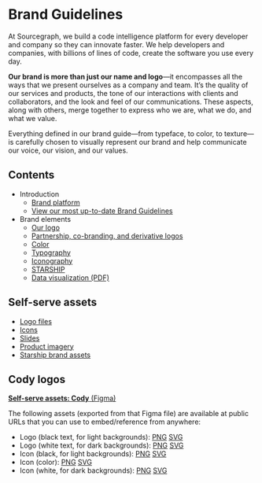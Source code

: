 # Brand Guidelines

At Sourcegraph, we build a code intelligence platform for every developer and company so they can innovate faster.
We help developers and companies, with billions of lines of code, create the software you use every day.

<strong class="text-vivid-violet">Our brand is more than just our name and logo</strong>—it encompasses all the ways that we present ourselves
as a company and team. It’s the quality of our services and products, the tone of our interactions with
clients and collaborators, and the look and feel of our communications. These aspects, along with others,
merge together to express who we are, what we do,
and what we value.

Everything defined in our brand guide—from typeface, to color, to texture—is carefully chosen to visually represent our brand and help communicate our voice, our vision, and our values.

## Contents

<object role="img" data="how_we_express_our_brand.svg" style="float: right; margin-left: 2rem; max-width: 30rem"></object>

- Introduction
  - [Brand platform](brand-platform.md)
  - [View our most up-to-date Brand Guidelines](https://www.figma.com/proto/FgyGEwbhLuXgIKOh3If74s/Brand-Guidelines?page-id=0%3A1&node-id=365%3A7256&viewport=137%2C629%2C0.04&scaling=min-zoom)
- Brand elements
  - [Our logo](https://www.figma.com/proto/FgyGEwbhLuXgIKOh3If74s/Brand-Guidelines?page-id=360%3A3767&node-id=365%3A7328&viewport=423%2C417%2C0.04&scaling=contain)
  - [Partnership, co-branding, and derivative logos](https://www.figma.com/proto/FgyGEwbhLuXgIKOh3If74s/Brand-Guidelines?page-id=360%3A3404&node-id=365%3A7337&viewport=538%2C294%2C0.07&scaling=contain)
  - [Color](https://www.figma.com/file/FgyGEwbhLuXgIKOh3If74s/Brand-Guidelines?node-id=360%3A5678)
  - [Typography](https://www.figma.com/proto/FgyGEwbhLuXgIKOh3If74s/Brand-Guidelines?page-id=360%3A5452&node-id=366%3A7352&viewport=350%2C579%2C0.05&scaling=contain)
  - [Iconography](https://www.figma.com/proto/FgyGEwbhLuXgIKOh3If74s/Brand-Guidelines?page-id=360%3A6555&node-id=366%3A7377&viewport=423%2C417%2C0.12&scaling=contain)
  - [STARSHIP](https://www.figma.com/proto/FgyGEwbhLuXgIKOh3If74s/Brand-Guidelines?page-id=144%3A2377&node-id=366%3A7380&viewport=244%2C425%2C0.04&scaling=contain)
  - [Data visualization (PDF)](https://sourcegraphstatic.com/Sourcegraph_Brand_Guidelines.pdf#page=57)

## Self-serve assets

- [Logo files](https://www.figma.com/file/522fTKlS2R6fzzs9EGNvpk/Logos?node-id=0%3A1)
- [Icons](https://www.figma.com/file/gh8Pnk0XowDq55RmqUkO7k/Icon-library?node-id=0%3A9)
- [Slides](https://docs.google.com/presentation/u/0/?ftv=1&tgif=d)
- [Product imagery](https://www.figma.com/file/VkNYkLBsxhtrhOHRuje28p/Product-Imagery?node-id=0%3A1&t=8EaDRxtvEuC7kXxZ-0)
- [Starship brand assets](https://www.figma.com/file/lXvp8a2qoAU5L5sm4Woisu/STARSHIP-brand-assets?node-id=91%3A1816&t=8EaDRxtvEuC7kXxZ-0)

## Cody logos

[**Self-serve assets: Cody** (Figma)](https://www.figma.com/file/2XpWfh4GVreBPH6TgPK5Fe/%F0%9F%98%89-Cody)

The following assets (exported from that Figma file) are available at public URLs that you can use to embed/reference from anywhere:

- Logo (black text, for light backgrounds): [PNG](https://storage.googleapis.com/sourcegraph-assets/cody/20230417/logomark-default-text-black.png) [SVG](https://storage.googleapis.com/sourcegraph-assets/cody/20230417/logomark-default-text-black.svg)
- Logo (white text, for dark backgrounds): [PNG](https://storage.googleapis.com/sourcegraph-assets/cody/20230417/logomark-default-text-white.png) [SVG](https://storage.googleapis.com/sourcegraph-assets/cody/20230417/logomark-default-text-white.svg)
- Icon (black, for light backgrounds): [PNG](https://storage.googleapis.com/sourcegraph-assets/cody/20230417/logomark-black.png) [SVG](https://storage.googleapis.com/sourcegraph-assets/cody/20230417/logomark-black.svg)
- Icon (color): [PNG](https://storage.googleapis.com/sourcegraph-assets/cody/20230417/logomark-default.png) [SVG](https://storage.googleapis.com/sourcegraph-assets/cody/20230417/logomark-default.svg)
- Icon (white, for dark backgrounds): [PNG](https://storage.googleapis.com/sourcegraph-assets/cody/20230417/logomark-white.png) [SVG](https://storage.googleapis.com/sourcegraph-assets/cody/20230417/logomark-white.svg)
